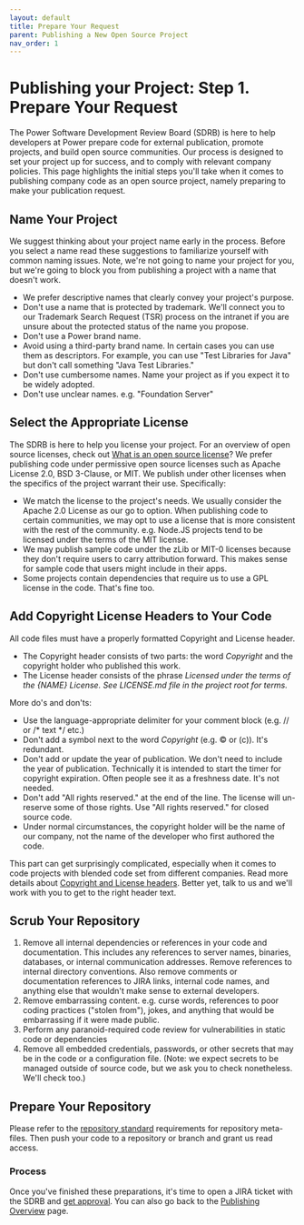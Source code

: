 ```yaml
---
layout: default
title: Prepare Your Request
parent: Publishing a New Open Source Project
nav_order: 1
---
```


# Publishing your Project: Step 1. Prepare Your Request

The Power Software Development Review Board (SDRB) is here to help developers at Power prepare code for external publication, promote projects, and build open source communities. Our process is designed to set your project up for success, and to comply with relevant company policies. This page highlights the initial steps you'll take when it comes to publishing company code as an open source project, namely preparing to make your publication request.

## Name Your Project

We suggest thinking about your project name early in the process. Before you select a name read these suggestions to familiarize yourself with common naming issues. Note, we're not going to name your project for you, but we're going to block you from publishing a project with a name that doesn't work.

- We prefer descriptive names that clearly convey your project's purpose.
- Don't use a name that is protected by trademark. We'll connect you to our Trademark Search Request (TSR) process on the intranet if you are unsure about the protected status of the name you propose.
- Don't use a Power brand name.
- Avoid using a third-party brand name. In certain cases you can use them as descriptors. For example, you can use "Test Libraries for Java" but don't call something "Java Test Libraries."
- Don't use cumbersome names. Name your project as if you expect it to be widely adopted.
- Don't use unclear names. e.g. "Foundation Server"

## Select the Appropriate License

The SDRB is here to help you license your project. For an overview of open source licenses, check out [What is an open source license](../resources/license.html)? We prefer publishing code under permissive open source licenses such as Apache License 2.0, BSD 3-Clause, or MIT. We publish under other licenses when the specifics of the project warrant their use. Specifically:

- We match the license to the project's needs. We usually consider the Apache 2.0 License as our go to option. When publishing code to certain communities, we may opt to use a license that is more consistent with the rest of the community. e.g. Node.JS projects tend to be licensed under the terms of the MIT license.
- We may publish sample code under the zLib or MIT-0 licenses because they don't require users to carry attribution forward. This makes sense for sample code that users might include in their apps.
- Some projects contain dependencies that require us to use a GPL license in the code. That's fine too.

## Add Copyright License Headers to Your Code

All code files must have a properly formatted Copyright and License header.

- The Copyright header consists of two parts: the word _Copyright_ and the copyright holder who published this work.
- The License header consists of the phrase _Licensed under the terms of the {NAME} License. See LICENSE.md file in the project root for terms._

More do's and don'ts:
- Use the language-appropriate delimiter for your comment block (e.g. // or /* text */ etc.)
- Don't add a symbol next to the word _Copyright_ (e.g. © or (c)). It's redundant.
- Don't add or update the year of publication. We don't need to include the year of publication. Technically it is intended to start the timer for copyright expiration. Often people see it as a freshness date. It's not needed.
- Don't add "All rights reserved." at the end of the line. The license will un-reserve some of those rights. Use "All rights reserved." for closed source code.
- Under normal circumstances, the copyright holder will be the name of our company, not the name of the developer who first authored the code.

This part can get surprisingly complicated, especially when it comes to code projects with blended code set from different companies. Read more details about [Copyright and License headers](../resources/copyright.html). Better yet, talk to us and we'll work with you to get to the right header text.

## Scrub Your Repository

1. Remove all internal dependencies or references in your code and documentation. This includes any references to server names, binaries, databases, or internal communication addresses. Remove references to internal directory conventions. Also remove comments or documentation references to JIRA links, internal code names, and anything else that wouldn't make sense to external developers.
1. Remove embarrassing content. e.g. curse words, references to poor coding practices ("stolen from"), jokes, and anything that would be embarrassing if it were made public.
1. Perform any paranoid-required code review for vulnerabilities in static code or dependencies
1. Remove all embedded credentials, passwords, or other secrets that may be in the code or a configuration file. (Note: we expect secrets to be managed outside of source code, but we ask you to check nonetheless. We'll check too.)

## Prepare Your Repository

Please refer to the [repository standard](../publishing/publishing-template/Spec-READ-AND-DELETE.html) requirements for repository meta-files. Then push your code to a repository or branch and grant us read access.

### Process
Once you've finished these preparations, it's time to open a JIRA ticket with the SDRB and [get approval](../publishing/approval.html). You can also go back to the [Publishing Overview](../publishing/publish.html) page.
